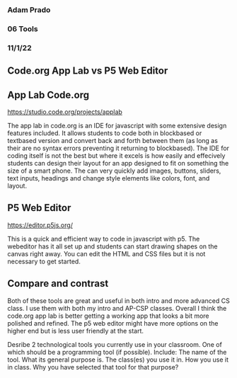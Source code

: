 
### Adam Prado
### 06 Tools
### 11/1/22

## Code.org App Lab vs P5 Web Editor

## App Lab Code.org
https://studio.code.org/projects/applab

The app lab in code.org is an IDE for javascript with some extensive design features included.  It allows students to code both in blockbased or textbased version and convert back and forth between them (as long as their are no syntax errors preventing it returning to blockbased).  The IDE for coding itself is not the best but where it excels is how easily and effecively students can design their layout for an app designed to fit on something the size of a smart phone.  The can very quickly add images, buttons, sliders, text inputs, headings and change style elements like colors, font, and layout.

## P5 Web Editor
https://editor.p5js.org/

This is a quick and efficient way to code in javascript with p5.  The webeditor has it all set up and students can start drawing shapes on the canvas right away.  You can edit the HTML and CSS files but it is not necessary to get started.  

## Compare and contrast
Both of these tools are great and useful in both intro and more advanced CS class.  I use them with both my intro and AP-CSP classes. Overall I think the code.org app lab is better getting a working app that looks a bit more polished and refined.  The p5 web editor might have more options on the higher end but is less user friendly at the start.  


Desribe 2 technological tools you currently use in your classroom. One of which should be a programming tool (if possible). Include:
The name of the tool.
What its general purpose is.
The class(es) you use it in.
How you use it in class.
Why you have selected that tool for that purpose?